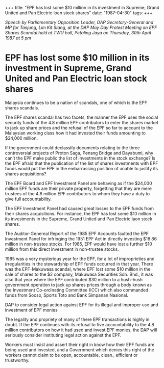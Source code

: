 +++ 
title: "EPF has lost some $10 million in its investment in Supreme, Grand United and Pan Electric loan stock shares"
date: "1987-04-30"
tags:
+++

_Speech by Parliamentary Opposition Leader, DAP Secretary-General and MP for Tanjung, Lim Kit Siang, at the DAP May Day Protest Meeting on EPF Shares Scandal held at TWU hall, Petaling Jaya on Thursday, 30th April 1987 at 5 pm_

# EPF has lost some $10 million in its investment in Supreme, Grand United and Pan Electric loan stock shares

Malaysia continues to be a nation of scandals, one of which is the EPF shares scandals.</u>

The EPF shares scandal has two facets, the manner the EPF uses the social security funds of the 4.8 million EPF contributors to enter the shares market to jack up share prices and the refusal of the EPF so far to account to the Malaysian working class how it had invested their funds amounting to $24,000 million.

If the government could declassify documents relating to the three controversial projects of Proton Saga, Penang Bridge and Dayabumi, why can’t the EPF make public the list of investments in the stock exchange? Is the EPF afraid that the publication of the list of shares investments with EPF funds would put the EPF in the embarrassing position of unable to justify its shares acquisitions?

The EPF Board and EPF Investment Panel are behaving as if the $24,000 million EPF funds are their private property, forgetting that they are mere trustees of the 4.8 million EPF contributors to whom they have a duty to give full accountability.

The EPF Investment Panel had caused great losses to the EPF funds from their shares acquisitions. For instance, the EPF has lost some $10 million in its investments in the Supreme, Grand United and Pan Electric laon stock shares.

The Auditor-Genereal Report of the 1985 EPF Accounts faulted the EPF Investment Panel for infringing the 1951 EPF Act in directly investing $18.86 million in non-trustee stocks. For 1985, EPF would have lost a further $10 million from this direct investment in non-trustee stocks.

1985 was a very mysterious year for the EPF, for a lot of improprieties and irregularities in the stewardship of EPF funds occurred in that year. There was the EPF-Makuwasa scandal, where EPF lost some $10 million in the sale of shares to the $2 company, Makuwasa Securities Sdn. Bhd., it was also that year where the EPF contributed $30 million to a hush-hush government operation to jack up shares prices through a body known as the Investment Co-ordinating Committee (ICC) which also commanded funds from Socso, Sports Toto and Bank Simpanan Nasional.

DAP to consider legal action against EPF for its illegal and improper use and investment of EPF monies

The legality and propriety of many of there EPF transactions is highly in doubt. If the EPF continues with its refusal to five accountability to the 4.8 million contributors on how it had used and invest EPF monies, the DAP will seriously consider instituting legal action against the EPF.

Workers must insist and assert their right in know how their EPF funds are being used and invested, and a Government which denies this right of the workers cannot claim to be open, accountable, clean., efficient or trustworthy.
 
